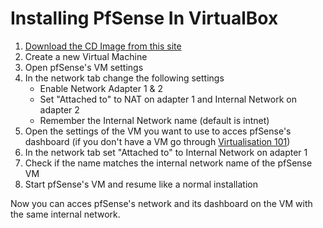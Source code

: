 # Installing PfSense In VirtualBox
1. [Download the CD Image from this site](https://www.pfsense.org/download/)
2. Create a new Virtual Machine
3. Open pfSense's VM settings
4. In the network tab change the following settings
    * Enable Network Adapter 1 & 2
    * Set "Attached to" to NAT on adapter 1 and Internal Network on adapter 2
    * Remember the Internal Network name (default is intnet)
5. Open the settings of the VM you want to use to acces pfSense's dashboard (if you don't have a VM go through [Virtualisation 101](https://github.com/Opensource-Academy/virtualisation/blob/master/101_virtual_machines_with_virtual_box_and_xubuntu.md))
6. In the network tab set "Attached to" to Internal Network on adapter 1
7. Check if the name matches the internal network name of the pfSense VM
8. Start pfSense's VM and resume like a normal installation

Now you can acces pfSense's network and its dashboard on the VM with the same internal network.
